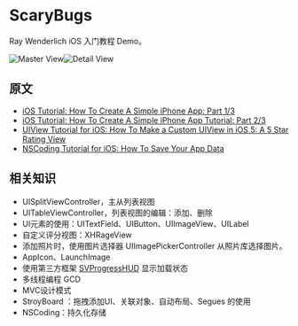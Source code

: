 # ScaryBugs

Ray Wenderlich iOS 入门教程 Demo。





![Master View](https://ws3.sinaimg.cn/large/006tNc79gy1fmyynayx4vj30af0ijmx9.jpg)![Detail View](https://ws4.sinaimg.cn/large/006tNc79gy1fmyynekcx1j30af0ijq3c.jpg)







##  原文

* [iOS Tutorial: How To Create A Simple iPhone App: Part 1/3](https://www.raywenderlich.com/1797/ios-tutorial-how-to-create-a-simple-iphone-app-part-1)
* [iOS Tutorial: How To Create A Simple iPhone App Tutorial: Part 2/3](https://www.raywenderlich.com/1845/ios-tutorial-how-to-create-a-simple-iphone-app-tutorial-part-2)
* [UIView Tutorial for iOS: How To Make a Custom UIView in iOS 5: A 5 Star Rating View](https://www.raywenderlich.com/1768/uiview-tutorial-for-ios-how-to-make-a-custom-uiview-in-ios-5-a-5-star-rating-view)
* [NSCoding Tutorial for iOS: How To Save Your App Data](https://www.raywenderlich.com/1914/nscoding-tutorial-for-ios-how-to-save-your-app-data)




##  相关知识

 * UISplitViewController，主从列表视图
 * UITableViewController，列表视图的编辑：添加、删除
 * UI元素的使用：UITextField、UIButton、UIImageView、UILabel
 * 自定义评分视图：XHRageView
 * 添加照片时，使用图片选择器 UIImagePickerController 从照片库选择图片。
 * AppIcon、LaunchImage
 * 使用第三方框架 [SVProgressHUD](https://github.com/SVProgressHUD/SVProgressHUD) 显示加载状态
 * 多线程编程 GCD
 * MVC设计模式
 * StroyBoard ：拖拽添加UI、关联对象、自动布局、Segues 的使用
 * NSCoding：持久化存储

 



